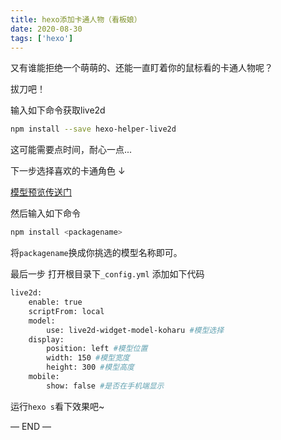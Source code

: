 ```yaml
---
title: hexo添加卡通人物（看板娘）
date: 2020-08-30
tags: ['hexo']
---
```


又有谁能拒绝一个萌萌的、还能一直盯着你的鼠标看的卡通人物呢？

拔刀吧！

输入如下命令获取live2d

```bash
npm install --save hexo-helper-live2d  
```
这可能需要点时间，耐心一点...

<!-- ![blockchain](/images/hexo-live2d/20200930145105.png "moments later...") -->

下一步选择喜欢的卡通角色 ↓

[模型预览传送门](https://blog.csdn.net/wang_123_zy/article/details/87181892)

然后输入如下命令

```bash
npm install <packagename>
```

将`packagename`换成你挑选的模型名称即可。

最后一步 打开根目录下`_config.yml` 添加如下代码

```bash
live2d:
	enable: true
	scriptFrom: local
	model:
		use: live2d-widget-model-koharu #模型选择
	display:
		position: left #模型位置
		width: 150 #模型宽度
		height: 300 #模型高度
	mobile:
		show: false #是否在手机端显示
```

运行`hexo s`看下效果吧~

— END —

